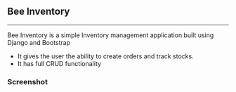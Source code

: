 ## Bee Inventory
***

Bee Inventory is a simple Inventory management application built using Django and Bootstrap
- It gives the user the ability to create orders and track stocks.
- It has full CRUD functionality

### Screenshot
